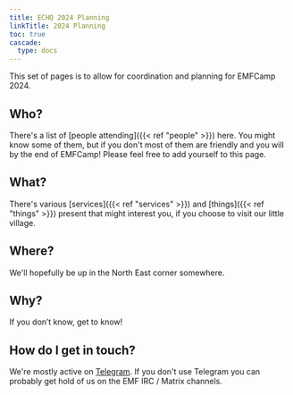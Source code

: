 ```yaml
---
title: ECHQ 2024 Planning
linkTitle: 2024 Planning
toc: true
cascade:
  type: docs
---
```

This set of pages is to allow for coordination and planning for EMFCamp 2024.

## Who?
There's a list of [people attending]({{< ref "people" >}}) here. You might know some of them, but if you don't most of them are friendly and you will by the end of EMFCamp! Please feel free to add yourself to this page.

## What?
There's various [services]({{< ref "services" >}}) and [things]({{< ref "things" >}}) present that might interest you, if you choose to visit our little village.

## Where?
We'll hopefully be up in the North East corner somewhere.

## Why?
If you don’t know, get to know!

## How do I get in touch?
We're mostly active on [Telegram](https://t.me/+b2gKTnNcADJkNDk0). If you don't use Telegram you can probably get hold of us on the EMF IRC / Matrix channels.